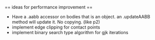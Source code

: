 == ideas for performance improvement ==

* Have a .aabb accessor on bodies that is an object. an .updateAABB method will update it. No copying. (like p2)
* implement edge clipping for contact points
* implement binary search type algorithm for gjk iterations

